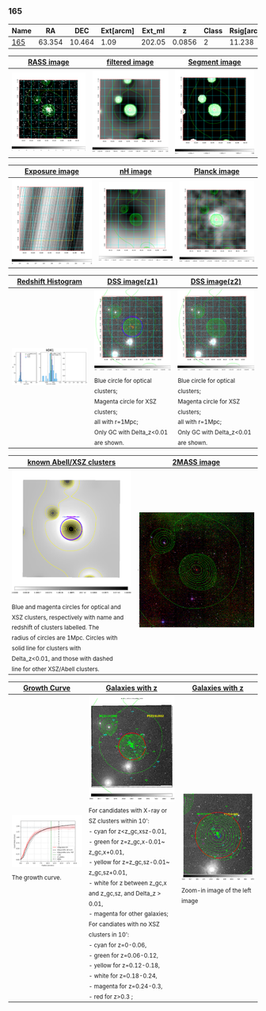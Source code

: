 <div STYLE="page-break-after: always;"></div>

### 165

|Name          |RA          |DEC      | Ext[arcm] | Ext_ml | z    | Class| Rsig[arcmin] | CRsig[c/s] | CR500[c/s] | R500[Mpc] |L500[erg/s]|F500[erg/s/cm^2]| M500[Msun]|Tx[keV]|beta|GC(XSZ,Delta_z<0.01)| GC(OPT,Delta_z<0.01)|GC|alias|
|--------------|------------|------------|---|---|-----------|--------|------|------|----|----|----|----|----|----|----|----|----|----|---|
|[165](script/165.md)     | 63.354       | 10.464       | 1.09    | 202.05   | 0.0856 | 2   | 11.238 |1.437 |1.499 |1.352 |4.751e+44 |2.608e-11 |7.622e+14 |7.702 |0.741 |Tar, |Wen, |Tar, |k041|

|[RASS image](../image/165/165_img.pdf)|[filtered image](../image/165/165_fil.pdf)|[Segment image](../image/165/165_seg.pdf)|
|-------------------|--------------------|-------------------|
| <img src="../image/165/165_img.png" width="300">  | <img src="../image/165/165_fil.png" width="300">   | <img src="../image/165/165_seg.png" width="300">  |

|[Exposure image](../image/165/165_mex.pdf)| [nH image](../image/165/165_nh.pdf)| [Planck image](../image/165/165_p.pdf)|
|-------------------|--------------------|-------------------|
|<img src="../image/165/165_mex.png" width="300">   | <img src="../image/165/165_nh.png" width="300">    | <img src="../image/165/165_p.png" width="300"> |

|[Redshift Histogram](../image/165/165_zg.pdf) | [DSS image(z1)](../image/165/165_dss_z1.pdf)      |  [DSS image(z2)](../image/165/165_dss_z2.pdf)    |
|-------------------|--------------------|-------------------|
|<img src="../image/165/165_zg.png" width="300"> |<img src="../image/165/165_dss_z1.png" width="300"> <sub><br>Blue circle for optical clusters; <br>Magenta circle for XSZ clusters; <br>all with r=1Mpc; <br>Only GC with Delta_z<0.01 are shown. </sub>| <img src="../image/165/165_dss_z2.png" width="300"><sub><br>Blue circle for optical clusters; <br>Magenta circle for XSZ clusters; <br>all with r=1Mpc; <br>Only GC with Delta_z<0.01 are shown. </sub> |

|[known Abell/XSZ clusters](../image/165/165_m.pdf) | [2MASS image](../image/165/165_2mass.pdf)      |
|-------------------|-------------------|
|<img src=../image/165/165_m.png width="300"> <sub><br>Blue and magenta circles for optical and <br>XSZ clusters, respectively with name and <br>redshift of clusters labelled. The <br>radius of circles are 1Mpc. Circles with <br>solid line for clusters with <br>Delta_z<0.01, and those with dashed <br>line for other XSZ/Abell clusters.        </sub>|<img src="../image/165/165_2mass.png" width="300">  |

|[Growth Curve](../image/165/165_gca_all.png) |[Galaxies with z](../image/165/165_opt_ned.pdf) |[Galaxies with z](../image/165/165_opt_ned_zoom.pdf) |
|-------------------|-------------------|-------------------|
| <img src="../image/165/165_gca_all.png" width="300"> <sub><br>The growth curve.</sub>| <img src=../image/165/165_opt_ned.png width="300"> <br><sub> For candidates with X-ray or SZ clusters within 10': <br> - cyan for z<z_gc,xsz-0.01, <br> - green for z=z_gc,x-0.01~ z_gc,x+0.01, <br> - yellow for z=z_gc,sz-0.01~ z_gc,sz+0.01, <br> - white for z between z_gc,x and z_gc,sz, and Delta_z > 0.01, <br> - magenta for other galaxies; <br>For candiates with no XSZ clusters in 10': <br> - cyan for z=0-0.06, <br> - green for z=0.06-0.12, <br> - yellow for z=0.12-0.18, <br> - white for z=0.18-0.24, <br> - magenta for z=0.24-0.3, <br> - red for z>0.3 ;  </sub>|<img src=../image/165/165_opt_ned_zoom.png width="300">  <br><sub> Zoom-in image of the left image</sub>|




